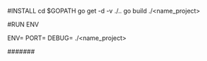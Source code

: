 #INSTALL
cd $GOPATH
go get -d -v ./..
go build ./<name_project>

#RUN ENV

ENV=<ENV> PORT=<PORT> DEBUG=<BOOLEAN> ./<name_project>

#######